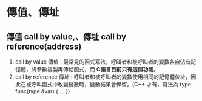 # 傳值、傳址

## 傳值 call by value,、傳址 call by reference\(address\)

1. call by value  傳值 : 最常見的函式寫法，呼叫者和被呼叫者的變數各自佔有記憶體，將參數複製再傳給函式，而 **C語言目前只有這個功能**。
2. call by reference 傳址 : 呼叫者和被呼叫者的變數使用相同的記憶體位址，因此在被呼叫函式中改變變數時，變動結果會保留。\(C++ 才有，寫法為 type func\(type &var\) { ... }\)

